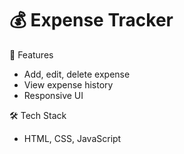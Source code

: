 # 💰 Expense Tracker

🚀 Features
- Add, edit, delete expense
- View expense history
- Responsive UI

🛠️ Tech Stack
- HTML, CSS, JavaScript
